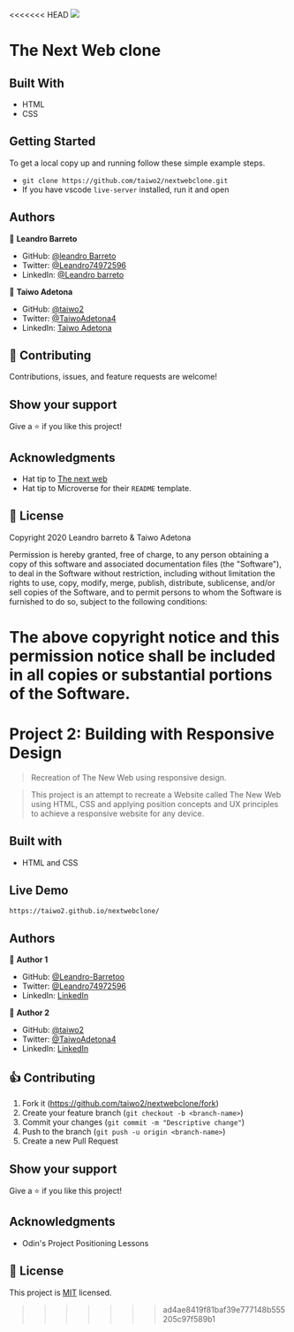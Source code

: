 <<<<<<< HEAD
![](https://img.shields.io/badge/Microverse-blueviolet)

# The Next Web clone

## Built With

- HTML
- CSS

## Getting Started

To get a local copy up and running follow these simple example steps.

- `git clone https://github.com/taiwo2/nextwebclone.git`
- If you have vscode `live-server` installed, run it and open

## Authors

👤 **Leandro Barreto**

- GitHub: [@leandro Barreto](https://github.com/Leandro-Barretoo)
- Twitter: [@Leandro74972596](https://twitter.com/Leandro74972596)
- LinkedIn: [@Leandro barreto](https://www.linkedin.com/in/leandro-miguel-gon%C3%A7alves-barreto-7079b11ba/)

👤 **Taiwo Adetona**

- GitHub: [@taiwo2](https://github.com/taiwo2)
- Twitter: [@TaiwoAdetona4](https://twitter.com/TaiwoAdetona4)
- LinkedIn: [Taiwo Adetona](https://www.linkedin.com/in/taiwo-waliyullahi-adetona-988898180/)

## 🤝 Contributing

Contributions, issues, and feature requests are welcome!

## Show your support

Give a ⭐️ if you like this project!

## Acknowledgments

- Hat tip to [The next web](https://thenextweb.com/)
- Hat tip to Microverse for their `README` template.

## 📝 License

Copyright 2020 Leandro barreto & Taiwo Adetona

Permission is hereby granted, free of charge, to any person obtaining a copy of this software and associated documentation files (the "Software"), to deal in the Software without restriction, including without limitation the rights to use, copy, modify, merge, publish, distribute, sublicense, and/or sell copies of the Software, and to permit persons to whom the Software is furnished to do so, subject to the following conditions:

The above copyright notice and this permission notice shall be included in all copies or substantial portions of the Software.
=======
# Project 2: Building with Responsive Design

> Recreation of The New Web using responsive design. 

> This project is an attempt to recreate a Website called The New Web using HTML, CSS and applying position concepts and UX principles to achieve a responsive website for any device.

## Built with

* HTML and CSS

## Live Demo

```sh
https://taiwo2.github.io/nextwebclone/
```

## Authors

:bust_in_silhouette: **Author 1**

- GitHub: [@Leandro-Barretoo](https://github.com/Leandro-Barretoo)
- Twitter: [@Leandro74972596](https://twitter.com/Leandro74972596)
- LinkedIn: [LinkedIn](https://www.linkedin.com/in/leandro-miguel-gon%C3%A7alves-barreto-7079b11ba/)

:bust_in_silhouette: **Author 2**

- GitHub: [@taiwo2](https://github.com/taiwo2)
- Twitter: [@TaiwoAdetona4](https://twitter.com/TaiwoAdetona4)
- LinkedIn: [LinkedIn](https://www.linkedin.com/in/taiwo-waliyullahi-adetona-988898180/)

## :thumbsup: Contributing

1. Fork it (<https://github.com/taiwo2/nextwebclone/fork>)
2. Create your feature branch (`git checkout -b <branch-name>`)
3. Commit your changes (`git commit -m "Descriptive change"`)
4. Push to the branch (`git push -u origin <branch-name>`)
5. Create a new Pull Request

## Show your support

Give a :star: if you like this project!

## Acknowledgments

- Odin's Project Positioning Lessons

## :page_with_curl: License

This project is [MIT](https://opensource.org/licenses/MIT) licensed.
>>>>>>> ad4ae8419f81baf39e777148b555205c97f589b1
